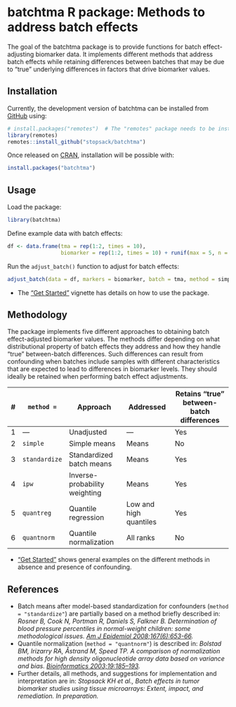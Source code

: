 
<!-- README.md is generated from README.Rmd. Please edit that file -->

# batchtma R package: Methods to address batch effects

<!-- badges: start -->

<!-- badges: end -->

The goal of the batchtma package is to provide functions for batch
effect-adjusting biomarker data. It implements different methods that
address batch effects while retaining differences between batches that
may be due to “true” underlying differences in factors that drive
biomarker values.

## Installation

Currently, the development version of batchtma can be installed from
[GitHub](https://github.com/) using:

``` r
# install.packages("remotes")  # The "remotes" package needs to be installed
library(remotes)
remotes::install_github("stopsack/batchtma")
```

Once released on [CRAN](https://CRAN.R-project.org), installation will
be possible with:

``` r
install.packages("batchtma")
```

## Usage

Load the package:

``` r
library(batchtma)
```

Define example data with batch effects:

``` r
df <- data.frame(tma = rep(1:2, times = 10),
                 biomarker = rep(1:2, times = 10) + runif(max = 5, n = 20))
```

Run the `adjust_batch()` function to adjust for batch effects:

``` r
adjust_batch(data = df, markers = biomarker, batch = tma, method = simple)
```

  - The [“Get Started”](articles/batchtma.html) vignette has details on
    how to use the package.

## Methodology

The package implements five different approaches to obtaining batch
effect-adjusted biomarker values. The methods differ depending on what
distributional property of batch effects they address and how they
handle “true” between-batch differences. Such differences can result
from confounding when batches include samples with different
characteristics that are expected to lead to differences in biomarker
levels. They should ideally be retained when performing batch effect
adjustments.

| \# | `method =`    | Approach                      | Addressed              | Retains “true” between-batch differences |
| -- | ------------- | ----------------------------- | ---------------------- | ---------------------------------------- |
| 1  | —             | Unadjusted                    | —                      | Yes                                      |
| 2  | `simple`      | Simple means                  | Means                  | No                                       |
| 3  | `standardize` | Standardized batch means      | Means                  | Yes                                      |
| 4  | `ipw`         | Inverse-probability weighting | Means                  | Yes                                      |
| 5  | `quantreg`    | Quantile regression           | Low and high quantiles | Yes                                      |
| 6  | `quantnorm`   | Quantile normalization        | All ranks              | No                                       |

  - [“Get Started”](articles/batchtma.html) shows general examples on
    the different methods in absence and presence of confounding.

## References

  - Batch means after model-based standardization for confounders
    (`method = "standardize"`) are partially based on a method briefly
    described in: *Rosner B, Cook N, Portman R, Daniels S, Falkner B.
    Determination of blood pressure percentiles in normal-weight
    children: some methodological issues. [Am J
    Epidemiol 2008;167(6):653-66](https://pubmed.ncbi.nlm.nih.gov/18230679).*
  - Quantile normalization (`method = "quantnorm"`) is described in:
    *Bolstad BM, Irizarry RA, Åstrand M, Speed TP. A comparison of
    normalization methods for high density oligonucleotide array data
    based on variance and bias.
    [Bioinformatics 2003;19:185–193](https://pubmed.ncbi.nlm.nih.gov/12538238).*
  - Further details, all methods, and suggestions for implementation and
    interpretation are in: *Stopsack KH et al., Batch effects in tumor
    biomarker studies using tissue microarrays: Extent, impact, and
    remediation. In preparation.*
